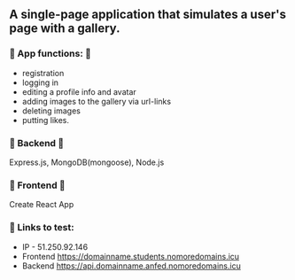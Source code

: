 ## A single-page application that simulates a user's page with a gallery.


### 🔹 App functions: 🔹

* registration
* logging in
* editing a profile info and avatar
* adding images to the gallery via url-links
* deleting images
* putting likes.

### 🔹 Backend 🔹
Express.js, MongoDB(mongoose), Node.js

### 🔹 Frontend 🔹
Create React App
  
### :wrench: Links to test:

* IP - 51.250.92.146
* Frontend https://domainname.students.nomoredomains.icu
* Backend https://api.domainname.anfed.nomoredomains.icu

